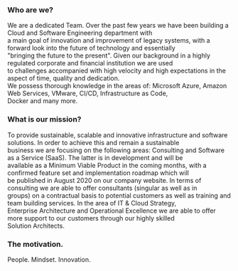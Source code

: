 ### Who are we?
We are a dedicated Team. Over the past few years we have been building a Cloud and Software Engineering department with   
a main goal of innovation and improvement of legacy systems, with 
a forward look into the future of technology and essentially    
"bringing the future to the present". Given our background in a highly regulated corporate and financial institution we are used   
to challenges accompanied with high velocity and high expectations in the aspect of time, quality and dedication.   
We possess thorough knowledge in the areas of: Microsoft Azure, Amazon Web Services, VMware, CI/CD, Infrastructure as Code,   
Docker and many more.

### What is our mission?
To provide sustainable, scalable and innovative infrastructure and software solutions. In order to achieve this and remain a sustainable  
business we are focusing on the following areas: Consulting 
and Software as a Service (SaaS). The latter is in development and will be   
available as a Minimum Viable Product in the coming months, with a confirmed feature set and implementation roadmap which will   
be published in August 2020 on our company website. In terms of consulting we are able to offer consultants (singular as well as in   
groups) on a contractual basis to potential customers as well as 
training and team building services. In the area of IT & Cloud Strategy,   
Enterprise Architecture and Operational Excellence we are able to offer more support to our customers through our highly skilled   
Solution Architects.

### The motivation.
People. Mindset. Innovation.


